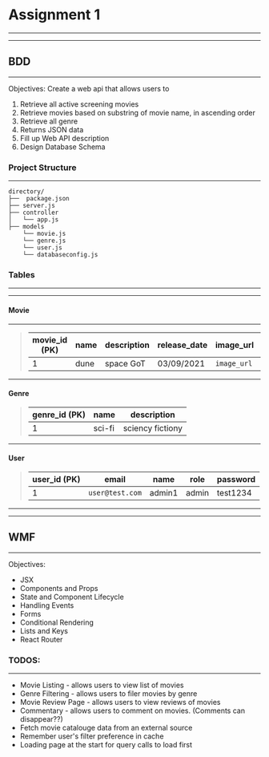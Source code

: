 # **Assignment 1**

---
---

## **BDD**

---

Objectives:
Create a web api that allows users to

1. Retrieve all active screening movies
2. Retrieve movies based on substring of movie name, in ascending order
3. Retrieve all genre
4. Returns JSON data
5. Fill up Web API description
6. Design Database Schema

### **Project Structure**

---

```-
directory/
├──  package.json
├── server.js
├── controller
│   └── app.js
├── models
    └── movie.js
    └── genre.js  
    └── user.js
    └── databaseconfig.js
```

### **Tables**

---
---

#### **Movie**

---

> | movie_id (PK) | name | description | release_date | image_url | genre_id (FK) | date_created |
> |--|--|--|--|--|--|--|
> | 1 | dune | space GoT | 03/09/2021 | `image_url` | 1 | 27/11/2021 |

---

#### **Genre**

> | genre_id (PK) | name | description |
> |--|--|--|
> | 1 | sci-fi | sciency fictiony |

---

#### **User**

> | user_id (PK) | email | name | role | password |
> |--|--|--|--|-|
> | 1 | `user@test.com` | admin1 | admin | test1234 |

---
---

## **WMF**

---

Objectives:

* JSX
* Components and Props
* State and Component Lifecycle
* Handling Events
* Forms
* Conditional Rendering
* Lists and Keys
* React Router

### **TODOS:**

---

* Movie Listing - allows users to view list of movies
* Genre Filtering - allows users to filer movies by genre
* Movie Review Page - allows users to view reviews of movies
* Commentary - allows users to comment on movies. (Comments can disappear??)
* Fetch movie catalouge data from an external source
* Remember user's filter preference in cache
* Loading page at the start for query calls to load first
